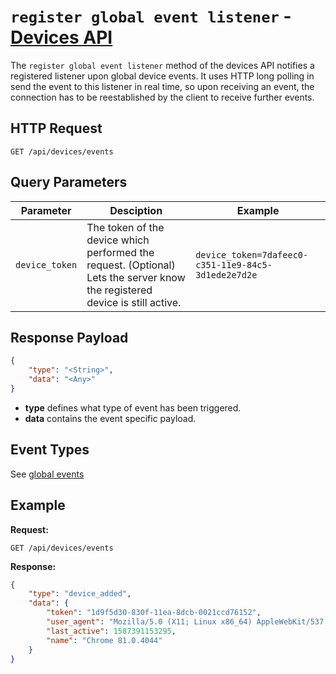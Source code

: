 # `register global event listener` - [Devices API](../README.md#devices-api)

The `register global event listener` method of the devices API notifies a 
registered listener upon global device events. It uses HTTP long polling in 
send the event to this listener in real time, so upon receiving an event, the 
connection has to be reestablished by the client to receive further events.

## HTTP Request

`GET /api/devices/events`

## Query Parameters

| Parameter        | Desciption                                                                                                                   | Example                                             |
| ---------------- | ---------------------------------------------------------------------------------------------------------------------------- | --------------------------------------------------- |
| `device_token`   | The token of the device which performed the request. (Optional)  Lets the server know the registered device is still active. | `device_token=7dafeec0-c351-11e9-84c5-3d1ede2e7d2e` |

## Response Payload

```json
{
    "type": "<String>",
    "data": "<Any>"
}
```

- **type** defines what type of event has been triggered.
- **data** contains the event specific payload.

## Event Types

See [global events](./event-types.md#global)

## Example

**Request:**

`GET /api/devices/events`

**Response:**

```json
{
    "type": "device_added",
    "data": {
        "token": "1d9f5d30-830f-11ea-8dcb-0021ccd76152",
        "user_agent": "Mozilla/5.0 (X11; Linux x86_64) AppleWebKit/537.36 (KHTML, like Gecko) Chrome/81.0.4044.113 Safari/537.36",
        "last_active": 1587391153295,
        "name": "Chrome 81.0.4044"
    }
}
```


